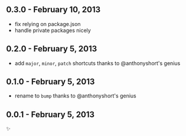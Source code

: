 
0.3.0 - February 10, 2013
-------------------------
* fix relying on package.json
* handle private packages nicely

0.2.0 - February 5, 2013
------------------------
* add `major`, `minor`, `patch` shortcuts thanks to @anthonyshort's genius

0.1.0 - February 5, 2013
------------------------
* rename to `bump` thanks to @anthonyshort's genius

0.0.1 - February 5, 2013
------------------------
:sparkles: